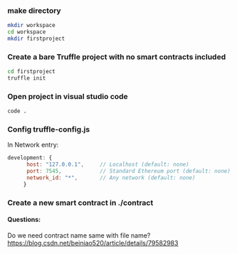 ### make directory
```sh
mkdir workspace
cd workspace
mkdir firstproject
```
### Create a bare Truffle project with no smart contracts included
```sh
cd firstproject
truffle init
```
### Open project in visual studio code
```sh
code .
```
### Config truffle-config.js
In Network entry:
```js
development: {
      host: "127.0.0.1",     // Localhost (default: none)
      port: 7545,            // Standard Ethereum port (default: none) Point to the Ganache network
      network_id: "*",       // Any network (default: none)
     }
```
### Create a new smart contract in ./contract

#### Questions: 
Do we need contract name same with file name?
https://blog.csdn.net/beiniao520/article/details/79582983
